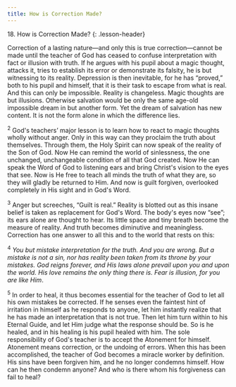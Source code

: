 ```yaml
---
title: How is Correction Made?
---
```


18\. How is Correction Made?
{: .lesson-header}

Correction of a lasting nature—and only this is true correction—cannot
be made until the teacher of God has ceased to confuse interpretation
with fact or illusion with truth. If he argues with his pupil about a
magic thought, attacks it, tries to establish its error or demonstrate
its falsity, he is but witnessing to its reality. Depression is then
inevitable, for he has “proved,” both to his pupil and himself, that it
is their task to escape from what is real. And this can only be
impossible. Reality is changeless. Magic thoughts are but illusions.
Otherwise salvation would be only the same age-old impossible dream in
but another form. Yet the dream of salvation has new content. It is not
the form alone in which the difference lies.

<sup>2</sup> God's teachers’ major lesson is to learn how to react to
magic thoughts wholly without anger. Only in this way can they proclaim
the truth about themselves. Through them, the Holy Spirit can now speak
of the reality of the Son of God. Now He can remind the world of
sinlessness, the one unchanged, unchangeable condition of all that God
created. Now He can speak the Word of God to listening ears and bring
Christ's vision to the eyes that see. Now is He free to teach all minds
the truth of what they are, so they will gladly be returned to Him. And
now is guilt forgiven, overlooked completely in His sight and in God's
Word.

<sup>3</sup> Anger but screeches, “Guilt is real.” Reality is blotted
out as this insane belief is taken as replacement for God's Word. The
body's eyes now “see”; its ears alone are thought to hear. Its little
space and tiny breath become the measure of reality. And truth becomes
diminutive and meaningless. Correction has one answer to all this and to
the world that rests on this:

<sup>4</sup> *You but mistake interpretation for the truth. And you are
wrong. But a mistake is not a sin, nor has reality been taken from its
throne by your mistakes. God reigns forever, and His laws alone prevail
upon you and upon the world. His love remains the only thing there is.
Fear is illusion, for you are like Him*.

<sup>5</sup> In order to heal, it thus becomes essential for the teacher
of God to let all his own mistakes be corrected. If he senses even the
faintest hint of irritation in himself as he responds to anyone, let him
instantly realize that he has made an interpretation that is not true.
Then let him turn within to his Eternal Guide, and let Him judge what
the response should be. So is he healed, and in his healing is his pupil
healed with him. The sole responsibility of God's teacher is to accept
the Atonement for himself. Atonement means correction, or the undoing of
errors. When this has been accomplished, the teacher of God becomes a
miracle worker by definition. His sins have been forgiven him, and he no
longer condemns himself. How can he then condemn anyone? And who is
there whom his forgiveness can fail to heal?

